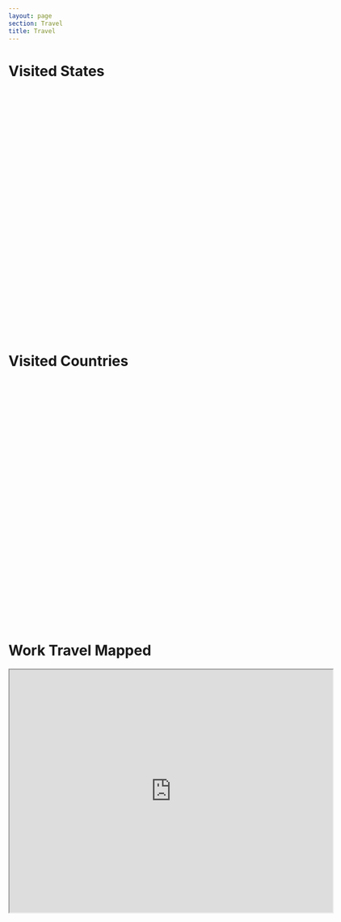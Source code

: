 ```yaml
---
layout: page
section: Travel
title: Travel
---
```


<h1>Visited States</h1>
<script src="https://www.amcharts.com/lib/3/ammap.js" type="text/javascript"></script>
<script src="https://www.amcharts.com/lib/3/maps/js/usaHigh.js" type="text/javascript"></script>
<script src="https://www.amcharts.com/lib/3/themes/light.js" type="text/javascript"></script>

<div id="mapdiv" style="width: 1000px; height: 450px;"></div>

<script type="text/javascript">
var map = AmCharts.makeChart("mapdiv",{
type: "map",
theme: "light",
panEventsEnabled : true,
backgroundColor : "#535364",
backgroundAlpha : 1,
zoomControl: {
zoomControlEnabled : true
},
dataProvider : {
map : "usaHigh",
getAreasFromMap : true,
areas :
[
	{
		"id": "US-AR",
		"showAsSelected": true
	},
	{
		"id": "US-CA",
		"showAsSelected": true
	},
	{
		"id": "US-CO",
		"showAsSelected": true
	},
	{
		"id": "US-DC",
		"showAsSelected": true
	},
	{
		"id": "US-FL",
		"showAsSelected": true
	},
	{
		"id": "US-GA",
		"showAsSelected": true
	},
	{
		"id": "US-IA",
		"showAsSelected": true
	},
	{
		"id": "US-IL",
		"showAsSelected": true
	},
	{
		"id": "US-IN",
		"showAsSelected": true
	},
	{
		"id": "US-LA",
		"showAsSelected": true
	},
	{
		"id": "US-MA",
		"showAsSelected": true
	},
	{
		"id": "US-MD",
		"showAsSelected": true
	},
	{
		"id": "US-ME",
		"showAsSelected": true
	},
	{
		"id": "US-MI",
		"showAsSelected": true
	},
	{
		"id": "US-MN",
		"showAsSelected": true
	},
	{
		"id": "US-MO",
		"showAsSelected": true
	},
	{
		"id": "US-ND",
		"showAsSelected": true
	},
	{
		"id": "US-NH",
		"showAsSelected": true
	},
	{
		"id": "US-NJ",
		"showAsSelected": true
	},
	{
		"id": "US-NY",
		"showAsSelected": true
	},
	{
		"id": "US-OH",
		"showAsSelected": true
	},
	{
		"id": "US-OR",
		"showAsSelected": true
	},
	{
		"id": "US-PA",
		"showAsSelected": true
	},
	{
		"id": "US-TX",
		"showAsSelected": true
	},
	{
		"id": "US-UT",
		"showAsSelected": true
	},
	{
		"id": "US-VA",
		"showAsSelected": true
	},
	{
		"id": "US-WA",
		"showAsSelected": true
	},
	{
		"id": "US-WI",
		"showAsSelected": true
	}
]
},
areasSettings : {
autoZoom : true,
color : "#B4B4B7",
colorSolid : "#84ADE9",
selectedColor : "#84ADE9",
outlineColor : "#666666",
rollOverColor : "#9EC2F7",
rollOverOutlineColor : "#000000"
}
});
</script>


&nbsp;

<h1>Visited Countries</h1>

&nbsp;

<script src="https://www.amcharts.com/lib/3/maps/js/worldHigh.js" type="text/javascript"></script>
<script src="https://www.amcharts.com/lib/3/themes/dark.js" type="text/javascript"></script>

<div id="mapdiv2" style="width: 1000px; height: 450px;"></div>

<script type="text/javascript">
var map = AmCharts.makeChart("mapdiv2",{
type: "map",
theme: "dark",
projection: "mercator",
panEventsEnabled : true,
backgroundColor : "#535364",
backgroundAlpha : 1,
zoomControl: {
zoomControlEnabled : true
},
dataProvider : {
map : "worldHigh",
getAreasFromMap : true,
areas :
[
	{
		"id": "AT",
		"showAsSelected": true
	},
	{
		"id": "FR",
		"showAsSelected": true
	},
	{
		"id": "DE",
		"showAsSelected": true
	},
	{
		"id": "IS",
		"showAsSelected": true
	},
	{
		"id": "IE",
		"showAsSelected": true
	},
	{
		"id": "ES",
		"showAsSelected": true
	},
	{
		"id": "GB",
		"showAsSelected": true
	},
	{
		"id": "CA",
		"showAsSelected": true
	},
	{
		"id": "MX",
		"showAsSelected": true
	},
	{
		"id": "NI",
		"showAsSelected": true
	},
	{
		"id": "PA",
		"showAsSelected": true
	},
	{
		"id": "US",
		"showAsSelected": true
	},
	{
		"id": "PE",
		"showAsSelected": true
	}
]
},
areasSettings : {
autoZoom : true,
color : "#B4B4B7",
colorSolid : "#84ADE9",
selectedColor : "#84ADE9",
outlineColor : "#666666",
rollOverColor : "#9EC2F7",
rollOverOutlineColor : "#000000"
}
});
</script>


<h1>Work Travel Mapped</h1>
<iframe src="https://www.google.com/maps/d/embed?mid=1CE8QEHcXoDB7x7xEa3sG6wUwEDU" width="640" height="480"></iframe>

